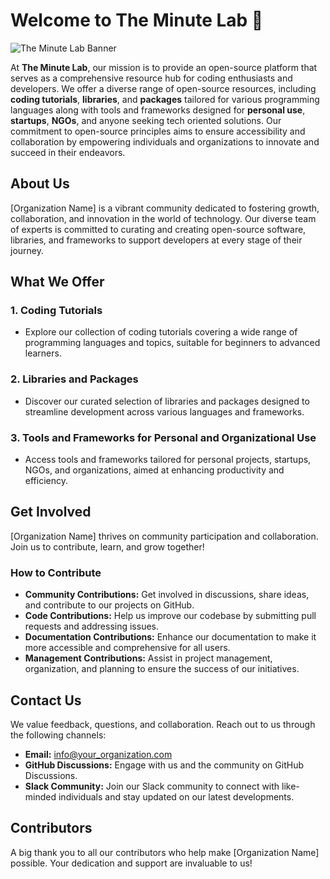 # Welcome to The Minute Lab 👋
![The Minute Lab Banner](https://github.com/The-Minute-Lab/.github/assets/75054354/8d5d7a15-a263-45e4-b687-9f4581c213b6)

<!--
![Medium](https://img.shields.io/badge/Medium-12100E?style=for-the-badge&logo=medium&logoColor=white)
![Hashnode](https://img.shields.io/badge/Hashnode-2962FF?style=for-the-badge&logo=hashnode&logoColor=white)
![Dev.to blog](https://img.shields.io/badge/dev.to-0A0A0A?style=for-the-badge&logo=dev.to&logoColor=white)
-->

At **The Minute Lab**, our mission is to provide an open-source platform that serves as a comprehensive resource hub for coding enthusiasts and developers. We offer a diverse range of open-source resources, including **coding tutorials**, **libraries**, and **packages** tailored for various programming languages along with tools and frameworks designed for **personal use**, **startups**, **NGOs**, and anyone seeking tech oriented solutions. Our commitment to open-source principles aims to ensure accessibility and collaboration by empowering individuals and organizations to innovate and succeed in their endeavors.

## About Us

[Organization Name] is a vibrant community dedicated to fostering growth, collaboration, and innovation in the world of technology. Our diverse team of experts is committed to curating and creating open-source software, libraries, and frameworks to support developers at every stage of their journey.

## What We Offer

### 1. Coding Tutorials
- Explore our collection of coding tutorials covering a wide range of programming languages and topics, suitable for beginners to advanced learners.

### 2. Libraries and Packages
- Discover our curated selection of libraries and packages designed to streamline development across various languages and frameworks.

### 3. Tools and Frameworks for Personal and Organizational Use
- Access tools and frameworks tailored for personal projects, startups, NGOs, and organizations, aimed at enhancing productivity and efficiency.

## Get Involved

[Organization Name] thrives on community participation and collaboration. Join us to contribute, learn, and grow together!

### How to Contribute

- **Community Contributions:** Get involved in discussions, share ideas, and contribute to our projects on GitHub.
- **Code Contributions:** Help us improve our codebase by submitting pull requests and addressing issues.
- **Documentation Contributions:** Enhance our documentation to make it more accessible and comprehensive for all users.
- **Management Contributions:** Assist in project management, organization, and planning to ensure the success of our initiatives.

## Contact Us

We value feedback, questions, and collaboration. Reach out to us through the following channels:

- **Email:** [info@your_organization.com](mailto:info@your_organization.com)
- **GitHub Discussions:** Engage with us and the community on GitHub Discussions.
- **Slack Community:** Join our Slack community to connect with like-minded individuals and stay updated on our latest developments.

## Contributors

A big thank you to all our contributors who help make [Organization Name] possible. Your dedication and support are invaluable to us!

